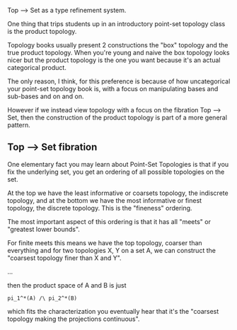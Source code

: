 
Top --> Set as a type refinement system.

One thing that trips students up in an introductory point-set topology
class is the product topology.

Topology books usually present 2 constructions the "box" topology and
the true product topology.
When you're young and naive the box topology looks nicer but the
product topology is the one you want because it's an actual categorical
product.

The only reason, I think, for this preference is because of how
uncategorical your point-set topology book is, with a focus on
manipulating bases and sub-bases and on and on.

However if we instead view topology with a focus on the fibration Top
--> Set, then the construction of the product topology is part of a
more general pattern.

## Top --> Set fibration

One elementary fact you may learn about Point-Set Topologies is that
if you fix the underlying set, you get an ordering of all possible
topologies on the set.

At the top we have the least informative or coarsets topology, the
indiscrete topology, and at the bottom we have the most informative or
finest topology, the discrete topology.
This is the "fineness" ordering.

The most important aspect of this ordering is that it has all "meets"
or "greatest lower bounds".

For finite meets this means we have the top topology, coarser than
everything and for two topologies X, Y on a set A, we can construct
the "coarsest topology finer than X and Y".

...

then the product space of A and B is just

	pi_1^*(A) /\ pi_2^*(B)

which fits the characterization you eventually hear that it's the
"coarsest topology making the projections continuous".
